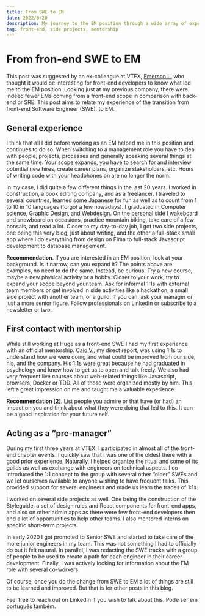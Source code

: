 ```yaml
---
title: From SWE to EM
date: 2022/6/20
description: My journey to the EM position through a wide array of experiences.
tag: front-end, side projects, mentorship
---
```


# From fron-end SWE to EM

This post was suggested by an ex-colleague at VTEX, [Emerson L.](https://www.linkedin.com/in/emersonlaurentino/) who thought it would be interesting for front-end developers to know what led me to the EM position. Looking just at my previous company, there were indeed fewer EMs coming from a front-end scope in comparison with back-end or SRE. This post aims to relate my experience of the transition from front-end Software Engineer (SWE), to EM.

## General experience

I think that all I did before working as an EM helped me in this position and continues to do so. When switching to a management role you have to deal with people, projects, processes and generally speaking several things at the same time. Your scope expands, you have to search for and interview potential new hires, create career plans, organize stakeholders, etc. Hours of writing code with your headphones on are no longer the norm.

In my case, I did quite a few different things in the last 20 years. I worked in construction, a book editing company, and as a freelancer. I traveled to several countries, learned some Japanese for fun as well as to count from 1 to 10 in 10 languages (forgot a few nowadays). I graduated in Computer science, Graphic Design, and Webdesign. On the personal side I wakeboard and snowboard on occasions, practice mountain biking, take care of a few bonsais, and read a lot.
Closer to my day-to-day job, I got two side projects, one being this very blog, just about writing, and the other a full-stack small app where I do everything from design on Fima to full-stack Javascript development to database management.

**Recommendation**. If you are interested in an EM position, look at your background. Is it narrow, can you expand it? The points above are examples, no need to do the same. Instead, be curious. Try a new course, maybe a new physical activity or a hobby. Closer to your work, try to expand your scope beyond your team. Ask for informal 1:1s with external team members or get involved in side activities like a hackathon, a small side project with another team, or a guild. If you can, ask your manager or just a more senior figure. Follow professionals on LinkedIn or subscribe to a newsletter or two.

## First contact with mentorship

While still working at Huge as a front-end SWE I had my first experience with an official mentorship. [Caio V.](https://www.linkedin.com/in/caiovaccaro/), my direct report, was using 1:1s to understand how we were doing and what could be improved from our side, his, and the company. His 1:1s were great because he had graduated in psychology and knew how to get us to open and talk freely. We also had very frequent live courses about web-related things like Javascript, browsers, Docker or TDD. All of those were organized mostly by him. This left a great impression on me and taught me a valuable experience.

**Recommendation [2]**. List people you admire or that have (or had) an impact on you and think about what they were doing that led to this. It can be a good inspiration for your future self.

## Acting as a “pre-manager”

During my first three years at VTEX, I participated in almost all of the front-end chapter events. I quickly saw that I was one of the oldest there with a good prior experience. Naturally, I helped organize the ritual and some of its guilds as well as exchange with engineers on technical aspects. I co-introduced the 1:1 concept to the group with several other “older” SWEs and we let ourselves available to anyone wishing to have frequent talks. This provided support for several engineers and made us learn the trades of 1:1s.

I worked on several side projects as well. One being the construction of the Styleguide, a set of design rules and React components for front-end apps, and also on other admin apps as there were few front-end developers then and a lot of opportunities to help other teams. I also mentored interns on specific short-term projects.

In early 2020 I got promoted to Senior SWE and started to take care of the more junior engineers in my team. This was not something I had to officially do but it felt natural. In parallel, I was redacting the SWE tracks with a group of people to be used to create a path for each engineer in their career development. Finally, I was actively looking for information about the EM role with several co-workers.

Of course, once you do the change from SWE to EM a lot of things are still to be learned and improved. But that is for other posts in this blog.

Feel free to reach out on LinkedIn if you wish to talk about this.
Pode ser em português também.
